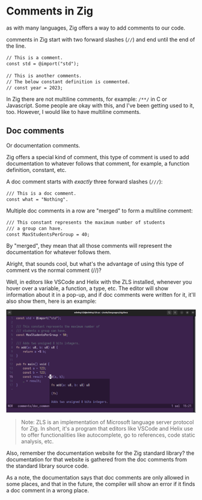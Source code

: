 # Comments in Zig

as with many languages, Zig offers a way to add comments
to our code.

comments in Zig start with two forward slashes (`//`) and end until
the end of the line.

```zig
// This is a comment.
const std = @import("std");

// This is another comments.
// The below constant definition is commented.
// const year = 2023;
```

In Zig there are not multiline comments, for example: `/**/` in C or Javascript.
Some people are okay with this, and I've been getting used to it, too. However,
I would like to have multiline comments.

## Doc comments

Or documentation comments.

Zig offers a special kind of comment, this type of comment is used
to add documentation to whatever follows that comment, for example, a function
definition, constant, etc.

A doc comment starts with _exactly_ three forward slashes (`///`):

```zig
/// This is a doc comment.
const what = "Nothing".
```

Multiple doc comments in a row are "merged" to form a multiline comment:

```zig
/// This constant represents the maximum number of students
/// a group can have.
const MaxStudentsPerGroup = 40;
```

By "merged", they mean that all those comments will represent the
documentation for whatever follows them.

Alright, that sounds cool, but what's the advantage of using this type
of comment vs the normal comment (//)?

Well, in editors like VSCode and Helix with the ZLS installed, whenever you hover
over a variable, a function, a type, etc. The editor will show information about it
in a pop-up, and if doc comments were written for it, it'll also show them, here is
an example:

![Doc comments shown when seeing function information.](../assets/doc-comments-hover.png)

> Note: ZLS is an implementation of Microsoft language server protocol for Zig.
> In short, it's a program that editors like VSCode and Helix use to offer functionalities
> like autocomplete, go to references, code static analysis, etc.

Also, remember the documentation website for the Zig standard library? the documentation
for that website is gathered from the doc comments from the standard library source code.

As a note, the documentation says that doc comments are only allowed in some places,
and that in the future, the compiler will show an error if it finds a doc comment in a wrong place.
